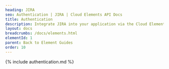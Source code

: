 ```yaml
---
heading: JIRA
seo: Authentication | JIRA | Cloud Elements API Docs
title: Authentication
description: Integrate JIRA into your application via the Cloud Elements APIs.
layout: docs
breadcrumbs: /docs/elements.html
elementId: 1
parent: Back to Element Guides
order: 10
---
```


{% include authentication.md %}
